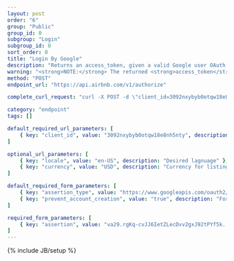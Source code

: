 ```yaml
---
layout: post
order: "6"
group: "Public"
group_id: 0
subgroup: "Login"
subgroup_id: 0
sort_order: 0
title: "Login By Google"
description: "Returns an access_token, given a valid Google user OAuth access token. See <a href=\"https://developers.google.com/identity/protocols/OAuth2\" target=\"_blank\">the Google docs</a> to learn how to generate a Google access token."
warning: "<strong>NOTE:</strong> The returned <strong>access_token</strong> is required to hit logged-in endpoints."
method: "POST"
endpoint_url: "https://api.airbnb.com/v1/authorize"

complete_curl_request: "curl -X POST -d \"client_id=3092nxybyb0otqw18e8nh5nty\" -d \"locale=en-US\" -d \"currency=USD\" -F assertion_type=https://www.googleapis.com/oauth2/v1/userinfo -F assertion=va29.rgKq-cvJJ6IetZLecDvv2gxJ92tPYf5kEtL_PS98cEc5x1240n2aelp4uZ22xdWsLu2e -F prevent_account_creation=true https://api.airbnb.com/v1/authorize"

category: "endpoint"
tags: []

default_required_url_parameters: [
	{ key: "client_id", value: "3092nxybyb0otqw18e8nh5nty", description: "API Key" }
]

optional_url_parameters: [
	{ key: "locale", value: "en-US", description: "Desired lagnuage" },
	{ key: "currency", value: "USD", description: "Currency for listings" }
]

default_required_form_parameters: [
	{ key: "assertion_type", value: "https://www.googleapis.com/oauth2/v1/userinfo", description: "Required for Google authentication." },
	{ key: "prevent_account_creation", value: "true", description: "For sign-in, as opposed to registration." }
]

required_form_parameters: [
	{ key: "assertion", value: "va29.rgKq-cvJJ6IetZLecDvv2gxJ92tPYf5k...", description: "Google user's access token." }
]
---
```

{% include JB/setup %}
